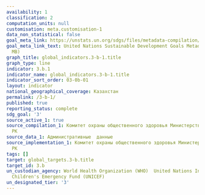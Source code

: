 ```yaml
---
availability: 1
classification: 2
computation_units: null
customisation: meta.customisation-1
data_non_statistical: false
goal_meta_link: https://unstats.un.org/sdgs/files/metadata-compilation/Metadata-Goal-3.pdf
goal_meta_link_text: United Nations Sustainable Development Goals Metadata (PDF 4.0
  MB)
graph_title: global_indicators.3-b-1.title
graph_type: line
indicator: 3.b.1
indicator_name: global_indicators.3-b-1.title
indicator_sort_order: 03-0b-01
layout: indicator
national_geographical_coverage: Казахстан
permalink: /3-b-1/
published: true
reporting_status: complete
sdg_goal: '3'
source_active_1: true
source_compilation_1: Комитет охраны общественного здоровья Министерства здравоохранения
  РК
source_data_1: Административные  данные
source_implementation_1: Комитет охраны общественного здоровья Министерства здравоохранения
  РК
tags: []
target: global_targets.3-b.title
target_id: 3.b
un_custodian_agency: World Health Organization (WHO)  United Nations International
  Children's Emergency Fund (UNICEF)
un_designated_tier: '3'
---
```

